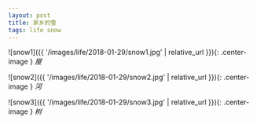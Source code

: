 ```yaml
---
layout: post
title: 家乡的雪
tags: life snow
---
```


![snow1]({{ '/images/life/2018-01-29/snow1.jpg' | relative_url }}){: .center-image }
*屋*

![snow2]({{ '/images/life/2018-01-29/snow2.jpg' | relative_url }}){: .center-image }
*河*

![snow3]({{ '/images/life/2018-01-29/snow3.jpg' | relative_url }}){: .center-image }
*树*
